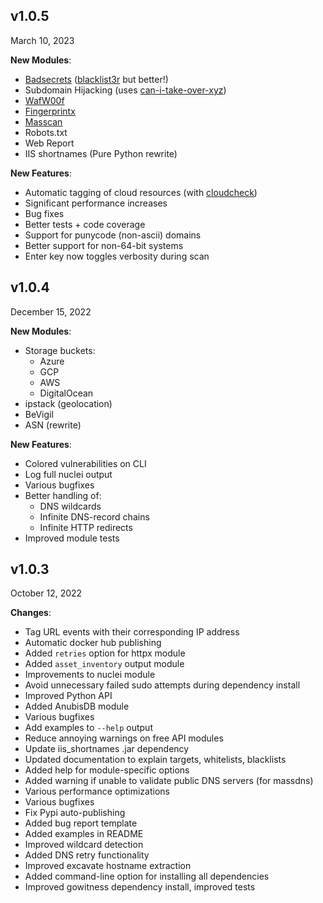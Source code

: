 ## v1.0.5
March 10, 2023

**New Modules**:

- [Badsecrets](https://github.com/blacklanternsecurity/badsecrets) ([blacklist3r](https://github.com/NotSoSecure/Blacklist3r) but better!)
- Subdomain Hijacking (uses [can-i-take-over-xyz](https://github.com/EdOverflow/can-i-take-over-xyz))
- [WafW00f](https://github.com/EnableSecurity/wafw00f)
- [Fingerprintx](https://github.com/praetorian-inc/fingerprintx)
- [Masscan](https://github.com/robertdavidgraham/masscan)
- Robots.txt
- Web Report
- IIS shortnames (Pure Python rewrite)

**New Features**:

- Automatic tagging of cloud resources (with [cloudcheck](https://github.com/blacklanternsecurity/cloudcheck))
- Significant performance increases
- Bug fixes
- Better tests + code coverage
- Support for punycode (non-ascii) domains
- Better support for non-64-bit systems
- Enter key now toggles verbosity during scan


## v1.0.4
December 15, 2022

**New Modules**:

- Storage buckets:
    - Azure
    - GCP
    - AWS
    - DigitalOcean
- ipstack (geolocation)
- BeVigil
- ASN (rewrite)

**New Features**:

- Colored vulnerabilities on CLI
- Log full nuclei output
- Various bugfixes
- Better handling of:
    - DNS wildcards
    - Infinite DNS-record chains
    - Infinite HTTP redirects
- Improved module tests

## v1.0.3
October 12, 2022

**Changes**:

- Tag URL events with their corresponding IP address
- Automatic docker hub publishing
- Added `retries` option for httpx module
- Added `asset_inventory` output module
- Improvements to nuclei module
- Avoid unnecessary failed sudo attempts during dependency install
- Improved Python API
- Added AnubisDB module
- Various bugfixes
- Add examples to `--help` output
- Reduce annoying warnings on free API modules
- Update iis_shortnames .jar dependency
- Updated documentation to explain targets, whitelists, blacklists
- Added help for module-specific options
- Added warning if unable to validate public DNS servers (for massdns)
- Various performance optimizations
- Various bugfixes
- Fix Pypi auto-publishing
- Added bug report template
- Added examples in README
- Improved wildcard detection
- Added DNS retry functionality
- Improved excavate hostname extraction
- Added command-line option for installing all dependencies
- Improved gowitness dependency install, improved tests
